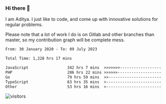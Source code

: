 ### Hi there 👋

I am Aditya. I just like to code, and come up with innovative solutions for regular problems.

Please note that a lot of work I do is on Gitlab and other branches than master, so my contribution graph will be complete mess.

<!--START_SECTION:waka-->

```txt
From: 30 January 2020 - To: 09 July 2023

Total Time: 1,228 hrs 17 mins

JavaScript                 342 hrs 7 mins  >>>>>>>------------------   27.85 %
PHP                        286 hrs 22 mins >>>>>>-------------------   23.31 %
Go                         79 hrs 59 mins  >>-----------------------   06.51 %
TypeScript                 63 hrs 35 mins  >------------------------   05.18 %
Other                      53 hrs 16 mins  >------------------------   04.34 %
```

<!--END_SECTION:waka-->

![visitors](https://visitor-badge.glitch.me/badge?page_id=BrainBuzzer.visitor-badge&left_color=green&right_color=red)
